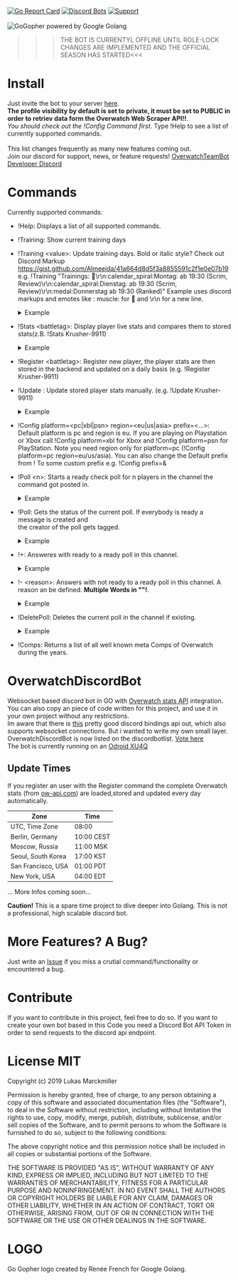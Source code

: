 [![Go Report Card](https://goreportcard.com/badge/github.com/LukasMarckmiller/OverwatchDiscordBot)](https://goreportcard.com/report/github.com/LukasMarckmiller/OverwatchDiscordBot) 
[![Discord Bots](https://discordbots.org/api/widget/status/565229640646393895.svg)](https://discordbots.org/bot/565229640646393895)
[![Support](https://img.shields.io/discord/576930946276655124.svg?label=help)](https://discord.gg/rrAzmG)</br></br>
<img src="https://upload.wikimedia.org/wikipedia/commons/6/6f/Go_gopher_mascot_bw.png" width="250" height="250" title="GoGopher" alt="GoGopher">
powered by Google Golang </br>
>>>THE BOT IS CURRENTYL OFFLINE UNTIL ROLE-LOCK CHANGES ARE IMPLEMENTED AND THE OFFICIAL SEASON HAS STARTED<<<
# Install 
Just invite the bot to your server [here](https://discordapp.com/api/oauth2/authorize?client_id=565229640646393895&permissions=0&scope=bot).</br> 
**The profile visibility by default is set to private, it must be set to PUBLIC in order to retriev data form the Overwatch Web Scraper API!!**.
</br>*You should check out the !Config Command first*.
Type !Help to see a list of currently supported commands.</br></br> 
This list changes frequently as many new features coming out. </br>
Join our discord for support, news, or feature requests! [OverwatchTeamBot Developer Discord](https://discord.gg/x6RJhg)
# Commands

Currently supported commands:</br>
* !Help: Displays a list of all supported commands.
* !Training: Show current training days<br/>
* !Training \<value\>: Update training days.
Bold or italic style? Check out Discord Markup https://gist.github.com/Almeeida/41a664d8d5f3a8855591c2f1e0e07b19<br/>
e.g. !Training "Trainings: :muscle:\r\n:calendar_spiral:Montag: ab 19:30 (Scrim, Review)\r\n:calendar_spiral:Dienstag: ab 19:30 (Scrim, Review)\r\n:medal:Donnerstag ab 19:30 (Ranked)"  Example uses discord markups and emotes like \: muscle\: for :muscle: and \r\n for a new line.</br>
  <details>
   <summary>Example</summary>
  
  ![Example](https://github.com/LukasMarckmiller/OverwatchDiscordBot/blob/master/img/setTeams.JPG)
  ![Example](https://github.com/LukasMarckmiller/OverwatchDiscordBot/blob/master/img/GetTeams.JPG)
  </details>

* !Stats \<battletag\>: Display player live stats and compares them to stored stats(z.B. !Stats Krusher-9911)<br/>
  <details>
  <summary>Example</summary>
  
  ![Example](https://github.com/LukasMarckmiller/OverwatchDiscordBot/blob/master/img/StatsExtended2.JPG)
  </details>

* !Register \<battletag\>: Register new player, the player stats are then stored in the backend and updated on a daily basis (e.g. !Register Krusher-9911)<br/>
* !Update <battletag>: Update stored player stats manually. (e.g. !Update Krusher-9911)<br/>
  <details>
  <summary>Example</summary>
    
  ![Example](https://github.com/LukasMarckmiller/OverwatchDiscordBot/blob/master/img/Update.JPG)
  </details>
  
* !Config platform=<pc|xbl|psn> region=<eu|us|asia> prefix=<...>: Default platform is pc and region is eu. If you are playing on Playstation or Xbox call !Config platform=xbl for Xbox and !Config platform=psn for PlayStation. Note you need region only for platform=pc (!Config platform=pc region=eu/us/asia). You can also change the Default prefix from ! To some custom prefix e.g. !Config prefix=&
* !Poll \<n\>: Starts a ready check poll for n players in the channel the command got posted in.
  <details>
  <summary>Example</summary>
  
  ![Example](https://github.com/LukasMarckmiller/OverwatchDiscordBot/blob/master/img/NewPoll.JPG)
  </details>
  
* !Poll: Gets the status of the current poll. If everybody is ready a message is created and <br/> the creator of the poll gets tagged.
  <details>
  <summary>Example</summary>
  
  ![Example](https://github.com/LukasMarckmiller/OverwatchDiscordBot/blob/master/img/PollStatus.JPG)
  </details>
  
* !+: Answeres with ready to a ready poll in this channel.
  <details>
  <summary>Example</summary>
  
    ![Example](https://github.com/LukasMarckmiller/OverwatchDiscordBot/blob/master/img/Ready.JPG)
  </details>
  
* !- \<reason\>: Answers with not ready to a ready poll in this channel. A reason an be defined. **Multiple Words in \"\"!**.
  <details>
  <summary>Example</summary>
  
    ![Example](https://github.com/LukasMarckmiller/OverwatchDiscordBot/blob/master/img/NotReady.JPG)
    ![Example](https://github.com/LukasMarckmiller/OverwatchDiscordBot/blob/master/img/NotReadyWithReason.JPG)
  </details>
  
* !DeletePoll: Deletes the current poll in the channel if existing.
  <details>
  <summary>Example</summary>
  
    ![Example](https://github.com/LukasMarckmiller/OverwatchDiscordBot/blob/master/img/PollDeleted.JPG)
  </br>**When all poll slots are ready a message is created and the initiator of the poll is tagged.**
    ![Example](https://github.com/LukasMarckmiller/OverwatchDiscordBot/blob/master/img/PollFinished.JPG)
  </details>
  
* !Comps: Returns a list of all well known meta Comps of Overwatch during the years.
  
# OverwatchDiscordBot
Websocket based discord bot in GO with [Overwatch stats API](https://ow-api.com/) integration.<br/>
You can also copy an piece of code written for this project, and use it in your own project without any restrictions.<br/>
Im aware that there is [this](https://github.com/bwmarrin/discordgo) pretty good discord bindings api out, which also supports websocket connections. But i wanted to write my own small layer.<br/>
OverwatchDiscordBot is now listed on the discordbotlist. [Vote here](https://discordbots.org/bot/565229640646393895/vote)</br> 
The bot is currently running on an [Odroid XU4Q](https://www.hardkernel.com/shop/odroid-xu4q-special-price/)</br>

## Update Times
If you register an user with the Register command the complete Overwatch stats (from [ow-api.com](https://ow-api.com/)) are loaded,stored and updated every day automatically.

Zone | Time
------------- | -------
UTC, Time Zone | 08:00         
Berlin, Germany | 10:00 CEST    
Moscow, Russia | 11:00 MSK     
Seoul, South Korea | 17:00 KST     
San Francisco, USA | 01:00 PDT     
New York, USA | 04:00 EDT

... More Infos coming soon...<br/>

**Caution!** This is a spare time project to dive deeper into Golang. This is not a professional, high scalable discord bot. 

# More Features? A Bug?
Just write an [Issue](https://github.com/LukasMarckmiller/OverwatchDiscordBot/issues) if you miss a crutial command/functionality or encountered a bug.

# Contribute
If you want to contribute in this project, feel free to do so.
If you want to create your own bot based in this Code you need a Discord Bot API Token in order to send requests to the discord api endpoint. 

# License MIT
Copyright (c) 2019 Lukas Marckmiller

Permission is hereby granted, free of charge, to any person obtaining a copy
of this software and associated documentation files (the "Software"), to deal
in the Software without restriction, including without limitation the rights
to use, copy, modify, merge, publish, distribute, sublicense, and/or sell
copies of the Software, and to permit persons to whom the Software is
furnished to do so, subject to the following conditions:

The above copyright notice and this permission notice shall be included in all
copies or substantial portions of the Software.

THE SOFTWARE IS PROVIDED "AS IS", WITHOUT WARRANTY OF ANY KIND, EXPRESS OR
IMPLIED, INCLUDING BUT NOT LIMITED TO THE WARRANTIES OF MERCHANTABILITY,
FITNESS FOR A PARTICULAR PURPOSE AND NONINFRINGEMENT. IN NO EVENT SHALL THE
AUTHORS OR COPYRIGHT HOLDERS BE LIABLE FOR ANY CLAIM, DAMAGES OR OTHER
LIABILITY, WHETHER IN AN ACTION OF CONTRACT, TORT OR OTHERWISE, ARISING FROM,
OUT OF OR IN CONNECTION WITH THE SOFTWARE OR THE USE OR OTHER DEALINGS IN THE
SOFTWARE.

# LOGO
Go Gopher logo created by Renée French for Google Golang.
